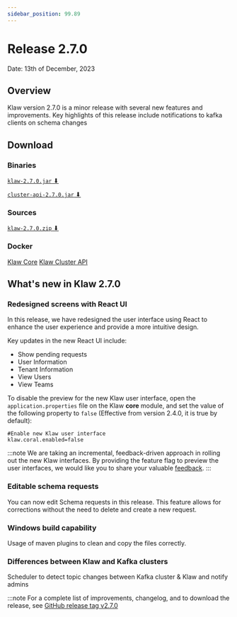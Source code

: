 ```yaml
---
sidebar_position: 99.89
---
```


# Release 2.7.0

Date: 13th of December, 2023

## Overview

Klaw version 2.7.0 is a minor release with several new features and
improvements. Key highlights of this release include notifications to
kafka clients on schema changes

## Download

### Binaries

[`klaw-2.7.0.jar` ⬇︎](https://github.com/Aiven-Open/klaw/releases/download/v.2.7.0/klaw-2.7.0.jar)

[`cluster-api-2.7.0.jar` ⬇](https://github.com/Aiven-Open/klaw/releases/download/v.2.7.0/cluster-api-2.7.0.jar)

### Sources

[`klaw-2.7.0.zip` ⬇](https://github.com/Aiven-Open/klaw/archive/refs/tags/v.2.7.0.zip)

### Docker

[Klaw Core](https://hub.docker.com/r/aivenoy/klaw-core)
[Klaw Cluster API](https://hub.docker.com/r/aivenoy/klaw-cluster-api)

## What's new in Klaw 2.7.0

### Redesigned screens with React UI

In this release, we have redesigned the user interface using React to enhance the user experience and provide a more intuitive design.

Key updates in the new React UI include:

- Show pending requests
- User Information
- Tenant Information
- View Users
- View Teams

To disable the preview for the new Klaw user interface, open the
`application.properties` file on the Klaw **core** module, and set the
value of the following property to `false` (Effective from version 2.4.0, it
is true by default):

    #Enable new Klaw user interface
    klaw.coral.enabled=false

:::note
We are taking an incremental, feedback-driven approach in rolling out
the new Klaw interfaces. By providing the feature flag to preview the user
interfaces, we would like you to share your valuable
[feedback](https://github.com/aiven/klaw/issues/new?assignees=&labels=&template=03_feature.md).
:::

### Editable schema requests

You can now edit Schema requests in this release. This feature allows for corrections without the need to delete and create a new request.

### Windows build capability

Usage of maven plugins to clean and copy the files correctly.

### Differences between Klaw and Kafka clusters

Scheduler to detect topic changes between Kafka cluster & Klaw and notify admins

:::note
For a complete list of improvements, changelog, and to download the
release, see [GitHub release tag v2.7.0](https://github.com/aiven/klaw/releases/tag/v2.7.0)
